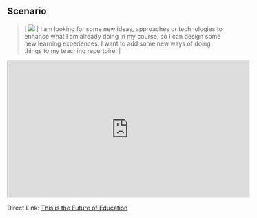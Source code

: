 ## Scenario

> | ![]("images/img1.jpg") | I am looking for some new ideas, approaches or technologies to enhance what I am already doing in my course, so I can design some new learning experiences. I want to add some new ways of doing things to my teaching repertoire. |

<div class="video-container-4by3"><iframe width="560" height="315" src="https://www.youtube.com/embed/aQ-tjdMnHlA"></iframe></div>

Direct Link: [This is the Future of Education](https://youtu.be/aQ-tjdMnHlA)

